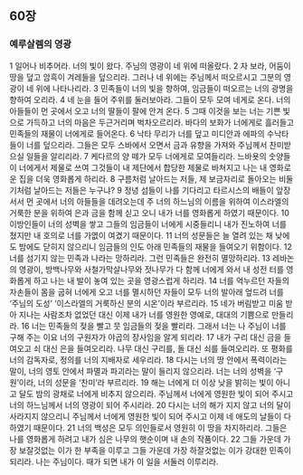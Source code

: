 ## 60장
### 예루살렘의 영광
1 일어나 비추어라. 너의 빛이 왔다. 주님의 영광이 네 위에 떠올랐다.
2 자 보라, 어둠이 땅을 덮고 암흑이 겨레들을 덮으리라. 그러나 네 위에는 주님께서 떠오르시고 그분의 영광이 네 위에 나타나리라.
3 민족들이 너의 빛을 향하여, 임금들이 떠오르는 너의 광명을 향하여 오리라.
4 네 눈을 들어 주위를 둘러보아라. 그들이 모두 모여 네게로 온다. 너의 아들들이 먼 곳에서 오고 너의 딸들이 팔에 안겨 온다.
5 그때 이것을 보는 너는 기쁜 빛으로 가득하고 너의 마음은 두근거리며 벅차오르리라. 바다의 보화가 너에게로 흘러들고 민족들의 재물이 너에게로 들어온다.
6 낙타 무리가 너를 덮고 미디안과 에파의 수낙타들이 너를 덮으리라. 그들은 모두 스바에서 오면서 금과 유향을 가져와 주님께서 찬미받으실 일들을 알리리라.
7 케다르의 양 떼가 모두 너에게로 모여들리라. 느바욧의 숫양들이 너에게서 제물로 쓰여 그것들이 내 제단에서 합당한 제물로 바쳐지고 나는 내 영화로운 집을 더욱 영화롭게 하리라.
8 구름처럼 날아드는 저들, 제 보금자리로 돌아오는 비둘기처럼 날아드는 저들은 누구냐?
9 정녕 섬들이 나를 기다리고 타르시스의 배들이 앞장서서 먼 곳에서 너의 아들들을 데려오는데 주 너의 하느님의 이름을 위하여 이스라엘의 거룩한 분을 위하여 은과 금을 함께 싣고 오니 내가 너를 영화롭게 하였기 때문이다.
10 이방인들이 너의 성벽을 쌓고 그들의 임금들이 너에게 시중들리니 내가 진노하여 너를 쳤지만 내 호의로 너를 가엾이 여겼기 때문이다.
11 너의 성문들은 늘 열려 있는 채 낮에도 밤에도 닫히지 않으리니 임금들의 인도 아래 민족들의 재물을 들여오기 위함이다.
12 너를 섬기지 않는 민족과 나라는 망하리라. 그런 민족들은 완전히 멸망하리라.
13 레바논의 영광이, 방백나무와 사철가막살나무와 젓나무가 다 함께 너에게 와서 내 성전 터를 영화롭게 하고 나는 내 발이 놓여 있는 곳을 영광스럽게 하리라.
14 너를 억누르던 자들의 자손들이 몸을 굽혀 너에게 오고 너를 멸시하던 자들이 모두 너의 발아래 엎드려 너를 ‘주님의 도성’ ‘이스라엘의 거룩하신 분의 시온’이라 부르리라.
15 네가 버림받고 미움 받아 지나는 사람조차 없었던 대신 이제 내가 너를 영원한 영예로, 대대의 기쁨으로 만들리라.
16 너는 민족들의 젖을 빨고 뭇 임금들의 젖을 빨리라. 그래서 너는 나 주님이 너를 구해 주는 이요 너의 구원자가 야곱의 장사임을 알게 되리라.
17 내가 구리 대신 금을 들여오고 쇠 대신 은을 들여오리라. 나무 대신 구리를, 돌 대신 쇠를 들여오리라. 또 평화를 너의 감독자로, 정의를 너의 지배자로 세우리라.
18 다시는 너의 땅 안에서 폭력이라는 말이, 너의 영토 안에서 파멸과 파괴라는 말이 들리지 않으리라. 너는 너의 성벽을 ‘구원’이라, 너의 성문을 ‘찬미’라 부르리라.
19 해는 너에게 더 이상 낮을 밝히는 빛이 아니고 달도 밤의 광채로 너에게 비추지 않으리라. 주님께서 너에게 영원한 빛이 되어 주시고 너의 하느님께서 너의 영광이 되어 주시리라.
20 다시는 너의 해가 지지 않고 너의 달이 사라지지 않으리니 주님께서 너에게 영원한 빛이 되어 주시고 이제 네 애도의 날들이 다하였기 때문이다.
21 너의 백성은 모두 의인들로서 영원히 이 땅을 차지하리라. 그들은 나를 영화롭게 하려고 내가 심은 나무의 햇순이며 내 손의 작품이다.
22 그들 가운데 가장 보잘것없는 이가 한 부족을 이루고 그들 가운데 가장 하잘것없는 이가 강대한 민족이 되리라. 나는 주님이다. 때가 되면 내가 이 일을 서둘러 이루리라.
